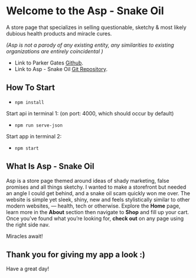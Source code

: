 # Welcome to the Asp - Snake Oil

A store page that specializes in selling questionable, sketchy & most likely dubious health products and miracle cures.

*(Asp is not a parody of any existing entity, any similarities to existing organizations are entirely coincidental )*

- Link to Parker Gates [Github](https://github.com/ParkerGates/).
- Link to Asp - Snake Oil [Git Repository](https://github.com/ParkerGates/REACT-Snake-Oil).


## How To Start
- `npm install`

Start api in terminal 1: (on port: 4000, which should occur by default)
- `npm run serve-json`

Start app in terminal 2:
- `npm start`


## What Is Asp - Snake Oil
Asp is a store page themed around ideas of shady marketing, false promises and all things sketchy. I wanted to make a storefront but needed an angle I could get behind, and a snake oil scam quickly won me over. The website is simple yet sleek, shiny, new and feels stylistically similar to other modern websites, — health, tech or otherwise. Explore the **Home** page, learn more in the **About** section then navigate to **Shop** and fill up your cart. Once you’ve found what you’re looking for, **check out** on any page using the right side nav.

Miracles await!


## Thank you for giving my app a look :)
Have a great day!
